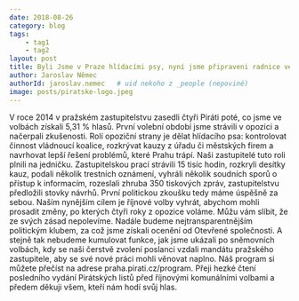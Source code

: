 ```yaml
---
date: 2018-08-26
category: blog
tags:
    - tag1
    - tag2
layout: post
title: Byli Jsme v Praze hlídacími psy, nyní jsme připraveni radnice vést 
author: Jaroslav Němec
authorId: jaroslav.nemec   # uid nekoho z _people (nepoviné)
image: posts/piratske-logo.jpeg
---
```


V roce 2014 v pražském zastupitelstvu zasedli čtyři Piráti poté, co jsme ve volbách získali 5,31 % hlasů. První volební období jsme strávili v opozici a načerpali zkušenosti. Rolí opoziční strany je dělat hlídacího psa: kontrolovat činnost vládnoucí koalice, rozkrývat kauzy z úřadu či městských firem a navrhovat lepší řešení problémů, které Prahu trápí. Naši zastupitelé tuto roli plnili na jedničku. Zastupitelskou prací strávili 15 tisíc hodin, rozkryli desítky kauz, podali několik trestních oznámení, vyhráli několik soudních sporů o přístup k informacím, rozeslali zhruba 350 tiskových zpráv, zastupitelstvu předložili stovky návrhů. První politickou zkoušku tedy máme úspěšně za sebou. Naším nynějším cílem je říjnové volby vyhrát, abychom mohli prosadit změny, po kterých čtyři roky z opozice voláme. Můžu vám slíbit, že ze svých zásad nepolevíme. Nadále budeme nejtransparentnějším politickým klubem, za což jsme získali ocenění od Otevřené společnosti. A stejně tak nebudeme kumulovat funkce, jak jsme ukázali po sněmovních volbách, kdy se naši čerstvě zvolení poslanci vzdali mandátu pražského zastupitele, aby se své nové práci mohli věnovat naplno. Náš program si můžete přečíst na adrese praha.pirati.cz/program. Přeji hezké čtení posledního vydání Pirátských listů před říjnovými komunálními volbami a předem děkuji všem, kteří nám hodí svůj hlas. 
